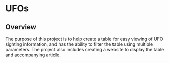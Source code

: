 # UFOs

## Overview

  The purpose of this project is to help create a table for easy viewing of UFO sighting information, and has the ability to filter the table using multiple parameters. The project also includes creating a website to display the table and accompanying article.
